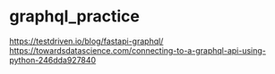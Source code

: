 # graphql_practice
https://testdriven.io/blog/fastapi-graphql/
https://towardsdatascience.com/connecting-to-a-graphql-api-using-python-246dda927840
